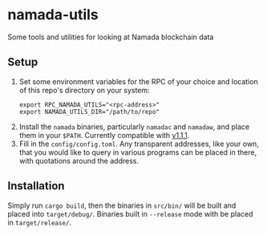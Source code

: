 # namada-utils
Some tools and utilities for looking at Namada blockchain data

## Setup
1. Set some environment variables for the RPC of your choice and location of this repo's directory on your system:
    ```
    export RPC_NAMADA_UTILS="<rpc-address>"
    export NAMADA_UTILS_DIR="/path/to/repo"
    ```
2. Install the `namada` binaries, particularly `namadac` and `namadaw`, and place them in your `$PATH`. Currently compatible with [v1.1.1](https://github.com/anoma/namada/releases/tag/v1.1.1).
3. Fill in the `config/config.toml`. Any transparent addresses, like your own, that you would like to query in various programs can be placed in there, with quotations around the address.

## Installation

Simply run `cargo build`, then the binaries in `src/bin/` will be built and placed into `target/debug/`.
Binaries built in `--release` mode with be placed in `target/release/`.